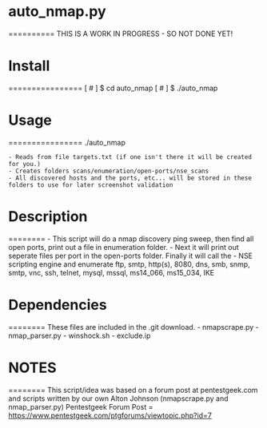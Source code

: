 # auto_nmap.py
==========
THIS IS A WORK IN PROGRESS - SO NOT DONE YET!

# Install 
================
    [ # ] $ cd auto_nmap
    [ # ] $ ./auto_nmap

# Usage 
================
./auto_nmap

    - Reads from file targets.txt (if one isn't there it will be created for you.)
    - Creates folders scans/enumeration/open-ports/nse_scans
    - All discovered hosts and the ports, etc... will be stored in these folders to use for later screenshot validation

# Description
========
    -  This script will do a nmap discovery ping sweep, then find all open ports, print out a file in enumeration folder.
    -  Next it will print out seperate files per port in the open-ports folder. Finally it will call the
    -  NSE scripting engine and enumerate ftp, smtp, http(s), 8080, dns, smb, snmp, smtp, vnc, ssh, telnet, mysql, mssql, ms14_066, ms15_034, IKE


# Dependencies
========
    These files are included in the .git download.
    -  nmapscrape.py
    -  nmap_parser.py
    -  winshock.sh
    -  exclude.ip
    
# NOTES
========
This script/idea was based on a forum post at pentestgeek.com and scripts written by our own Alton Johnson (nmapscrape.py and nmap_parser.py)
Pentestgeek Forum Post = https://www.pentestgeek.com/ptgforums/viewtopic.php?id=7

